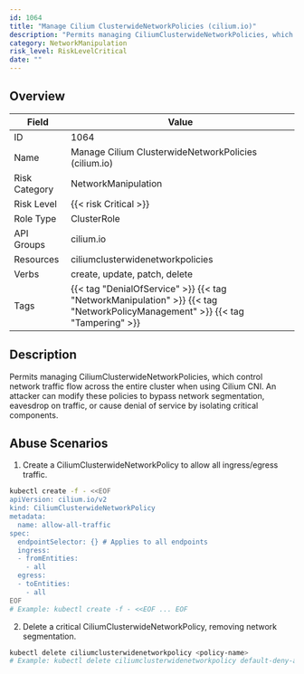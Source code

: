 ```yaml
---
id: 1064
title: "Manage Cilium ClusterwideNetworkPolicies (cilium.io)"
description: "Permits managing CiliumClusterwideNetworkPolicies, which control network traffic flow across the entire cluster when using Cilium CNI. An attacker can modify these policies to bypass network segmentation, eavesdrop on traffic, or cause denial of service by isolating critical components."
category: NetworkManipulation
risk_level: RiskLevelCritical
date: ""
---
```


## Overview

| Field         | Value                                                                                                                         |
| ------------- | ----------------------------------------------------------------------------------------------------------------------------- |
| ID            | 1064                                                                                                                          |
| Name          | Manage Cilium ClusterwideNetworkPolicies (cilium.io)                                                                          |
| Risk Category | NetworkManipulation                                                                                                           |
| Risk Level    | {{< risk Critical >}}                                                                                                         |
| Role Type     | ClusterRole                                                                                                                   |
| API Groups    | cilium.io                                                                                                                     |
| Resources     | ciliumclusterwidenetworkpolicies                                                                                              |
| Verbs         | create, update, patch, delete                                                                                                 |
| Tags          | {{< tag "DenialOfService" >}} {{< tag "NetworkManipulation" >}} {{< tag "NetworkPolicyManagement" >}} {{< tag "Tampering" >}} |

## Description

Permits managing CiliumClusterwideNetworkPolicies, which control network traffic flow across the entire cluster when using Cilium CNI. An attacker can modify these policies to bypass network segmentation, eavesdrop on traffic, or cause denial of service by isolating critical components.

## Abuse Scenarios

1. Create a CiliumClusterwideNetworkPolicy to allow all ingress/egress traffic.

```bash {copy=true}
kubectl create -f - <<EOF
apiVersion: cilium.io/v2
kind: CiliumClusterwideNetworkPolicy
metadata:
  name: allow-all-traffic
spec:
  endpointSelector: {} # Applies to all endpoints
  ingress:
  - fromEntities:
    - all
  egress:
  - toEntities:
    - all
EOF
# Example: kubectl create -f - <<EOF ... EOF

```

2. Delete a critical CiliumClusterwideNetworkPolicy, removing network segmentation.

```bash {copy=true}
kubectl delete ciliumclusterwidenetworkpolicy <policy-name>
# Example: kubectl delete ciliumclusterwidenetworkpolicy default-deny-all

```
